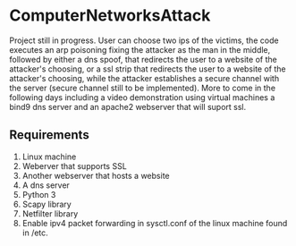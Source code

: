 # ComputerNetworksAttack
Project still in progress. 
User can choose two ips of the victims, the code executes an arp poisoning fixing the attacker as the man in the middle, followed by either a dns spoof, that redirects the user to a website of the attacker's choosing, or a ssl strip that redirects the user to a website of the attacker's choosing, while the attacker establishes a secure channel with the server (secure channel still to be implemented). More to come in the following days including a video demonstration using virtual machines a bind9 dns server and an apache2 webserver that will suport ssl.

## Requirements
1. Linux machine
2. Weberver that supports SSL
3. Another webserver that hosts a website
4. A dns server
5. Python 3
6. Scapy library
7. Netfilter library
8. Enable ipv4 packet forwarding in sysctl.conf of the linux machine found in /etc.
